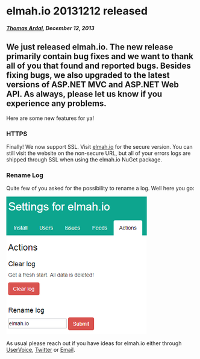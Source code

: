 # elmah.io 20131212 released

##### [Thomas Ardal](http://elmah.io/about/), December 12, 2013

## We just released elmah.io. The new release primarily contain bug fixes and we want to thank all of you that found and reported bugs. Besides fixing bugs, we also upgraded to the latest versions of ASP.NET MVC and ASP.NET Web API. As always, please let us know if you experience any problems.

Here are some new features for ya!

### HTTPS
Finally! We now support SSL. Visit [elmah.io](https://elmah.io/) for the secure version. You can still visit the website on the non-secure URL, but all of your errors logs are shipped through SSL when using the elmah.io NuGet package.

### Rename Log
Quite few of you asked for the possibility to rename a log. Well here you go:

![Rename log](/images/2013/12/renamelog.png)

As usual please reach out if you have ideas for elmah.io either through [UserVoice](http://elmahio.uservoice.com/), [Twitter](https://twitter.com/elmah_io) or [Email](mailto:info@elmah.io).

